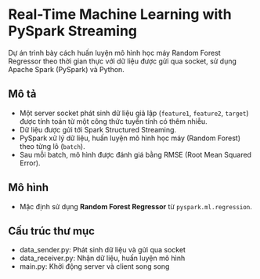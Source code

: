 # Real-Time Machine Learning with PySpark Streaming

Dự án trình bày cách huấn luyện mô hình học máy Random Forest Regressor theo thời gian thực với dữ liệu được gửi qua socket, sử dụng Apache Spark (PySpark) và Python.

## Mô tả

- Một server socket phát sinh dữ liệu giả lập (`feature1`, `feature2`, `target`) được tính toán từ một công thức tuyến tính có thêm nhiễu.
- Dữ liệu được gửi tới Spark Structured Streaming.
- PySpark xử lý dữ liệu, huấn luyện mô hình học máy (Random Forest) theo từng lô (`batch`).
- Sau mỗi batch, mô hình được đánh giá bằng RMSE (Root Mean Squared Error).

## Mô hình

- Mặc định sử dụng **Random Forest Regressor** từ `pyspark.ml.regression`.

## Cấu trúc thư mục
- data_sender.py: Phát sinh dữ liệu và gửi qua socket 
- data_receiver.py: Nhận dữ liệu, huấn luyện mô hình
- main.py: Khởi động server và client song song

